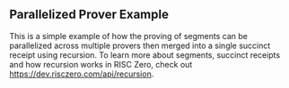 ## Parallelized Prover Example
This is a simple example of how the proving of segments can be parallelized across multiple provers then merged into a single succinct receipt using recursion. To learn more about segments, succinct receipts and how recursion works in RISC Zero, check out https://dev.risczero.com/api/recursion.
